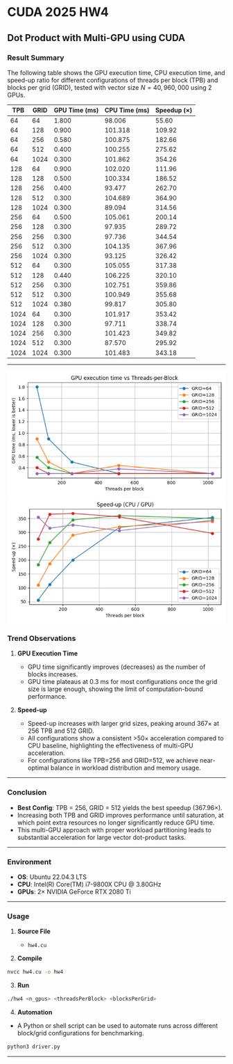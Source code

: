 # CUDA 2025 HW4

## Dot Product with Multi-GPU using CUDA

### Result Summary

The following table shows the GPU execution time, CPU execution time, and speed-up ratio for different configurations of threads per block (TPB) and blocks per grid (GRID), tested with vector size $N = 40,960,000$ using 2 GPUs.

| TPB  | GRID | GPU Time (ms) | CPU Time (ms) | Speedup (×) |
| ---- | ---- | ------------- | ------------- | ----------- |
| 64   | 64   | 1.800         | 98.006        | 55.60       |
| 64   | 128  | 0.900         | 101.318       | 109.92      |
| 64   | 256  | 0.580         | 100.875       | 182.66      |
| 64   | 512  | 0.400         | 100.255       | 275.62      |
| 64   | 1024 | 0.300         | 101.862       | 354.26      |
| 128  | 64   | 0.900         | 102.020       | 111.96      |
| 128  | 128  | 0.500         | 100.334       | 186.52      |
| 128  | 256  | 0.400         | 93.477        | 262.70      |
| 128  | 512  | 0.300         | 104.689       | 364.90      |
| 128  | 1024 | 0.300         | 89.094        | 314.56      |
| 256  | 64   | 0.500         | 105.061       | 200.14      |
| 256  | 128  | 0.300         | 97.935        | 289.72      |
| 256  | 256  | 0.300         | 97.736        | 344.54      |
| 256  | 512  | 0.300         | 104.135       | 367.96      |
| 256  | 1024 | 0.300         | 93.125        | 326.42      |
| 512  | 64   | 0.300         | 105.055       | 317.38      |
| 512  | 128  | 0.440         | 106.225       | 320.10      |
| 512  | 256  | 0.300         | 102.751       | 359.86      |
| 512  | 512  | 0.300         | 100.949       | 355.68      |
| 512  | 1024 | 0.380         | 99.817        | 305.80      |
| 1024 | 64   | 0.300         | 101.917       | 353.42      |
| 1024 | 128  | 0.300         | 97.711        | 338.74      |
| 1024 | 256  | 0.300         | 101.423       | 349.82      |
| 1024 | 512  | 0.300         | 87.570        | 295.92      |
| 1024 | 1024 | 0.300         | 101.483       | 343.18      |

---
![alt text](gpu_time_vs_tpb.png)
![alt text](speedup_vs_tpb.png)
### Trend Observations

1. **GPU Execution Time**

   * GPU time significantly improves (decreases) as the number of blocks increases.
   * GPU time plateaus at 0.3 ms for most configurations once the grid size is large enough, showing the limit of computation-bound performance.

2. **Speed-up**

   * Speed-up increases with larger grid sizes, peaking around 367× at 256 TPB and 512 GRID.
   * All configurations show a consistent >50× acceleration compared to CPU baseline, highlighting the effectiveness of multi-GPU acceleration.
   * For configurations like TPB=256 and GRID=512, we achieve near-optimal balance in workload distribution and memory usage.

---

### Conclusion

* **Best Config**: TPB = 256, GRID = 512 yields the best speedup (367.96×).
* Increasing both TPB and GRID improves performance until saturation, at which point extra resources no longer significantly reduce GPU time.
* This multi-GPU approach with proper workload partitioning leads to substantial acceleration for large vector dot-product tasks.

---

### Environment

* **OS**: Ubuntu 22.04.3 LTS
* **CPU**: Intel(R) Core(TM) i7-9800X CPU @ 3.80GHz
* **GPUs**: 2× NVIDIA GeForce RTX 2080 Ti

---

### Usage

1. **Source File**

   * `hw4.cu`

2. **Compile**

```bash
nvcc hw4.cu -o hw4
```

3. **Run**

```bash
./hw4 <n_gpus> <threadsPerBlock> <blocksPerGrid>
```

4. **Automation**

* A Python or shell script can be used to automate runs across different block/grid configurations for benchmarking.
```bash
python3 driver.py
```

---